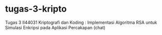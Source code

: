 # tugas-3-kripto
Tugas 3 II44031 Kriptografi dan Koding : Implementasi Algoritma RSA untuk Simulasi Enkripsi pada Aplikasi Percakapan (chat)
